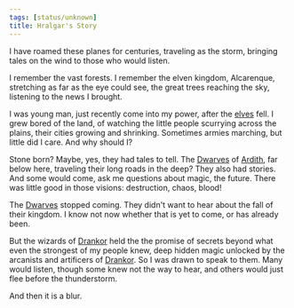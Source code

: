 ```yaml
---
tags: [status/unknown]
title: Hralgar's Story
---
```


I have roamed these planes for centuries, traveling as the storm, bringing tales on the wind to those who would listen.

I remember the vast forests. I remember the elven kingdom, Alcarenque, stretching as far as the eye could see, the great trees reaching the sky, listening to the news I brought.

I was young man, just recently come into my power, after the [elves](<../../../species/children-of-the-embodied-gods/elves/elves.md>) fell. I grew bored of the land, of watching the little people scurrying across the plains, their cities growing and shrinking. Sometimes armies marching, but little did I care. And why should I?

Stone born? Maybe, yes, they had tales to tell. The [Dwarves](<../../../species/children-of-the-embodied-gods/dwarves/dwarves.md>) of [Ardith](<../../../gazetteer/sentinel-range/dwarven-kingdoms/ardith.md>), far below here, traveling their long roads in the deep? They also had stories. And some would come, ask me questions about magic, the future. There was little good in those visions: destruction, chaos, blood!

The [Dwarves](<../../../species/children-of-the-embodied-gods/dwarves/dwarves.md>) stopped coming. They didn't want to hear about the fall of their kingdom. I know not now whether that is yet to come, or has already been.

But the wizards of [Drankor](<../../../history/drankorian-era/drankorian-empire.md>) held the the promise of secrets beyond what even the strongest of my people knew, deep hidden magic unlocked by the arcanists and artificers of [Drankor](<../../../history/drankorian-era/drankorian-empire.md>). So I was drawn to speak to them. Many would listen, though some knew not the way to hear, and others would just flee before the thunderstorm.

And then it is a blur. 

